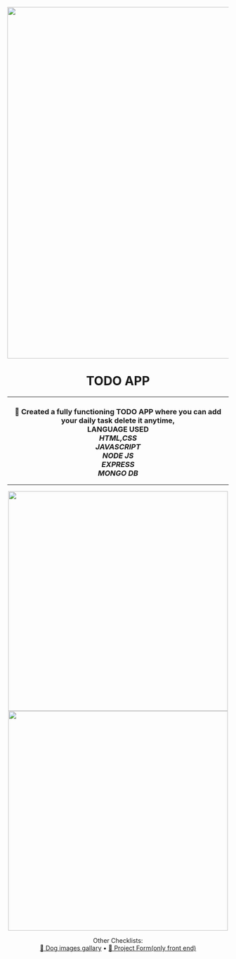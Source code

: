 <h1 align="center">
<br>
  <img src="https://i.ibb.co/CBYLGx7/Todo-app.png" width="800">
  <br>
    <br>
 TODO APP
  <br>
</h1>

---
<h3 align="center">🚨 Created a fully functioning TODO APP where you can add your daily task delete it anytime,<br>LANGUAGE USED<br><i>HTML,CSS</i><br><i>JAVASCRIPT</i><br> <i>NODE JS</i><br><i>EXPRESS</i><br> <i>MONGO DB</i></h3>

---
<p align="center"><img src="https://i.ibb.co/KKQ364p/todo-app2.png" width="500">  <img src="https://i.ibb.co/2SC3G23/todo-app3.png" width="500"></p>

<p align="center">
    <span>Other Checklists:</span>
    <br>
  <a href="https://github.com/altreodo/Dog_Gallery"> 🐶 Dog images gallary</a> • <a href="https://github.com/altreodo/Project_form">📝 Project Form(only front end) </a>
</p>

